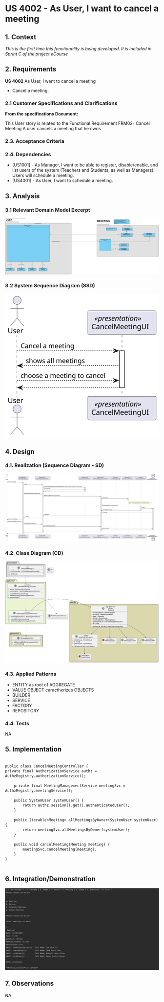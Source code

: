 # US 4002 -  As User, I want to cancel a meeting

## 1. Context

*This is the first time this functionality is being developed. It is included in Sprint C of the project eCourse*

## 2. Requirements
**US 4002** As User, I want to cancel a meeting

- Cancel a meeting.

### 2.1 Customer Specifications and Clarifications ###

**From the specifications Document:**

This User story is related to the Functional Requirement FRM02- Cancel Meeting A user cancels a meeting that he owns


### 2.3. Acceptance Criteria ###


### 2.4. Dependencies ###
* [US1001] - As Manager, I want to be able to register, disable/enable, and list users of the system (Teachers and Students, as well as Managers).
Users will schedule a meeting.
* [US4001] - As User, I want to schedule a meeting.


## 3. Analysis

### 3.1 Relevant Domain Model Excerpt
![US4001_DM](US4002_DM.svg)

### 3.2 System Sequence Diagram (SSD)
![US4001_SSD](US4002_SSD.svg)


## 4. Design

### 4.1. Realization (Sequence Diagram - SD)
![US4001_SD](US4002_SD.svg)

### 4.2. Class Diagram (CD)

![US4001_CD](US4002_CD.svg)

### 4.3. Applied Patterns

- ENTITY as root of AGGREGATE
- VALUE OBJECT caractherizes OBJECTS
- BUILDER
- SERVICE
- FACTORY
- REPOSITORY


### 4.4. Tests

NA

## 5. Implementation

````

public class CancelMeetingController {
private final AuthorizationService authz = AuthzRegistry.authorizationService();

    private final MeetingManagementService meetingSvc = AuthzRegistry.meetingService();

    public SystemUser systemUser() {
        return authz.session().get().authenticatedUser();
    }

    public Iterable<Meeting> allMeetingsByOwner(SystemUser systemUser) {
        return meetingSvc.allMeetingsByOwner(systemUser);
    }

    public void cancelMeeting(Meeting meeting) {
        meetingSvc.cancelMeeting(meeting);
    }
}


````


## 6. Integration/Demonstration

![US4002](US4002.png)

## 7. Observations

NA